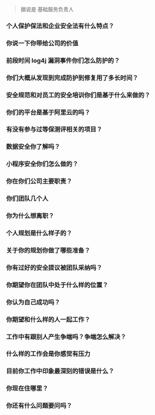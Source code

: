 > 据说是 基础服务负责人

### 个人保护保法和企业安全法有什么特点？

### 你说一下你带给公司的价值

### 前段时间 log4j 漏洞事件你们怎么防护的？

### 你们大概从发现到完成防护到修复用了多长时间？

### 安全规范和对员工的安全培训你们是基于什么来做的？

### 你们的平台是基于阿里云的吗？

### 有没有参与过等保测评相关的项目？

### 数据安全你了解吗？

### 小程序安全你们怎么做的？

### 你在你们公司主要职责？

### 你们团队几个人

### 你为什么想离职？

### 个人规划是什么样子的？

### 关于你的规划你做了哪些准备？

### 你有过好的安全提议被团队采纳吗？

### 你期望你在团队中处于什么样的位置？

### 你认为自己成功吗？

### 你期望和什么样的人一起工作？

### 工作中有跟别人产生争端吗？争端怎么解决？

### 什么样的工作会是你感觉有压力

### 目前你工作中印象最深刻的错误是什么？

### 你现在住哪里？

### 你还有什么问题要问吗？
